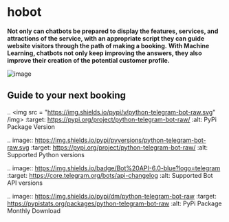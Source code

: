 # hobot

**Not only can chatbots be prepared to display the features, services, and attractions of the service, with an appropriate script they can guide website visitors through the path of making a booking.**
**With Machine Learning, chatbots not only keep improving the answers, they also improve their creation of the potential customer profile.**

![image](https://user-images.githubusercontent.com/63226239/174101927-7255cabe-8cfa-4b52-8c88-d2ef3e31ebb7.png)

## Guide to your next booking

.. <img src = "https://img.shields.io/pypi/v/python-telegram-bot-raw.svg" /img>
   :target: https://pypi.org/project/python-telegram-bot-raw/
   :alt: PyPi Package Version

.. image:: https://img.shields.io/pypi/pyversions/python-telegram-bot-raw.svg
   :target: https://pypi.org/project/python-telegram-bot-raw/
   :alt: Supported Python versions

.. image:: https://img.shields.io/badge/Bot%20API-6.0-blue?logo=telegram
   :target: https://core.telegram.org/bots/api-changelog
   :alt: Supported Bot API versions

.. image:: https://img.shields.io/pypi/dm/python-telegram-bot-raw
   :target: https://pypistats.org/packages/python-telegram-bot-raw
   :alt: PyPi Package Monthly Download


